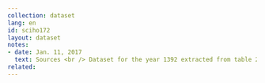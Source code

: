 ```yaml
---
collection: dataset
lang: en
id: sciho172
layout: dataset
notes: 
- date: Jan. 11, 2017
  text: Sources <br /> Dataset for the year 1392 extracted from table 25-1 on page 64, <a href='http&#58;//www.amar.org.ir/Portals/0/Files/fulltext/1392/n_ahdkhsh_92.pdf'>the results of surveys of expenditure and income of urban households in 1392.</a> <br /> Dataset for the year 1391 extracted from table 25-1 on page 64, <a href='http&#58;//www.amar.org.ir/Portals/0/Files/fulltext/1391/n_hdsh_91.pdf'> the results of surveys of expenditure and income of urban households in 1391.</a> <br /> Dataset for the year 1390 extracted from table 25-1 on page 62, <a href='http&#58;//www.amar.org.ir/Portals/0/Files/fulltext/1390/n_hdsh_90.pdf'> the results of surveys of expenditure and income of urban households in 1390.</a> <br /> Dataset for the year 1389 extracted from table 25-1 on page 66, <a href='http&#58;//www.amar.org.ir/Portals/0/Files/abstract/1389/n_h_sh89.pdf'> the results of surveys of expenditure and income of urban households in 1389.</a>  <br /> Dataset for the year 1388 extracted from table 25-1 on page 66, <a href='http&#58;//www.amar.org.ir/Portals/0/Files/abstract/1388/n_h_sh88.pdf'> the results of surveys of expenditure and income of urban households in 1388.</a> 
related:
---
```

